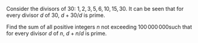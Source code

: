 Consider the divisors of $30$: $1,2,3,5,6,10,15,30$.
It can be seen that for every divisor $d$ of $30$, $d + 30 / d$ is prime.


Find the sum of all positive integers $n$ not exceeding $100\,000\,000$such that for every divisor $d$ of $n$, $d + n / d$ is prime.